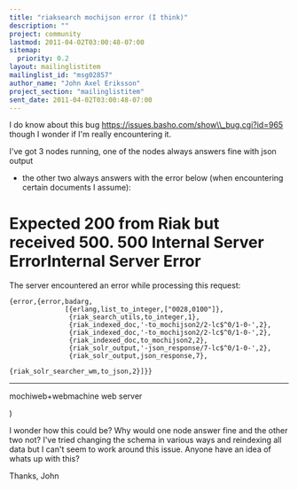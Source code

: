 ```yaml
---
title: "riaksearch mochijson error (I think)"
description: ""
project: community
lastmod: 2011-04-02T03:00:48-07:00
sitemap:
  priority: 0.2
layout: mailinglistitem
mailinglist_id: "msg02857"
author_name: "John Axel Eriksson"
project_section: "mailinglistitem"
sent_date: 2011-04-02T03:00:48-07:00
---
```



I do know about this bug https://issues.basho.com/show\\_bug.cgi?id=965 though I 
wonder if I'm really encountering it.

I've got 3 nodes running, one of the nodes always answers fine with json output 
- the other two always answers with the
error below (when encountering certain documents I assume):

Expected 200 from Riak but received 500. 500 Internal Server 
ErrorInternal Server Error
=====================

The server encountered 
an error while processing this request:  

```
{error,{error,badarg,
              [{erlang,list_to_integer,["0028,0100"]},
               {riak_search_utils,to_integer,1},
               {riak_indexed_doc,'-to_mochijson2/2-lc$^0/1-0-',2},
               {riak_indexed_doc,'-to_mochijson2/2-lc$^0/1-0-',2},
               {riak_indexed_doc,to_mochijson2,2},
               {riak_solr_output,'-json_response/7-lc$^0/1-0-',2},
               {riak_solr_output,json_response,7},
               
{riak_solr_searcher_wm,to_json,2}]}}
```


---

mochiweb+webmachine 
web server

)


I wonder how this could be? Why would one node answer fine and the other two 
not? I've tried changing the schema in various ways and reindexing
all data but I can't seem to work around this issue. Anyone have an idea of 
whats up with this?

Thanks,
John
